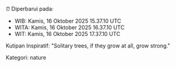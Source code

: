 ⏰ Diperbarui pada:
- WIB: Kamis, 16 Oktober 2025 15.37.10 UTC
- WITA: Kamis, 16 Oktober 2025 16.37.10 UTC
- WIT: Kamis, 16 Oktober 2025 17.37.10 UTC

Kutipan Inspiratif:
"Solitary trees, if they grow at all, grow strong."


Kategori: nature

